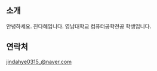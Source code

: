 ## 소개
안녕하세요. 진다혜입니다.
영남대학교 컴퓨터공학전공 학생입니다.

## 연락처
jindahye0315_@naver.com


<!--
**Jindahye/Jindahye** is a ✨ _special_ ✨ repository because its `README.md` (this file) appears on your GitHub profile.

Here are some ideas to get you started:

- 🔭 I’m currently working on ...
- 🌱 I’m currently learning ...
- 👯 I’m looking to collaborate on ...
- 🤔 I’m looking for help with ...
- 💬 Ask me about ...
- 📫 How to reach me: ...
- 😄 Pronouns: ...
- ⚡ Fun fact: ...
-->
